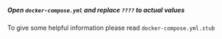 ##### Open `docker-compose.yml` and replace `????` to actual values

To give some helpful information please read `docker-compose.yml.stub`
